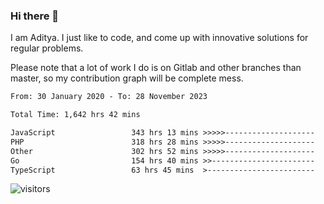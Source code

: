 ### Hi there 👋

I am Aditya. I just like to code, and come up with innovative solutions for regular problems.

Please note that a lot of work I do is on Gitlab and other branches than master, so my contribution graph will be complete mess.

<!--START_SECTION:waka-->

```txt
From: 30 January 2020 - To: 28 November 2023

Total Time: 1,642 hrs 42 mins

JavaScript                 343 hrs 13 mins >>>>>--------------------   20.89 %
PHP                        318 hrs 28 mins >>>>>--------------------   19.39 %
Other                      302 hrs 52 mins >>>>>--------------------   18.44 %
Go                         154 hrs 40 mins >>-----------------------   09.42 %
TypeScript                 63 hrs 45 mins  >------------------------   03.88 %
```

<!--END_SECTION:waka-->

![visitors](https://visitor-badge.glitch.me/badge?page_id=BrainBuzzer.visitor-badge&left_color=green&right_color=red)
